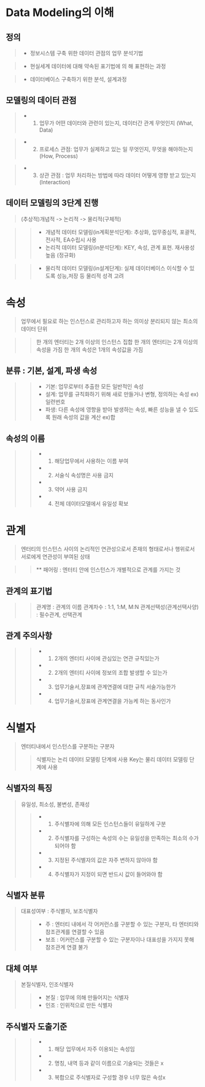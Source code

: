 # Data Modeling의 이해

## 정의

> * 정보시스템 구축 위한 데이터 관점의 업무 분석기법

> * 현실세계 데이터에 대해 약속된 표기법에 의 해 표현하는 과정

> * 데이터베이스 구축하기 위한 분석, 설계과정

## 모델링의 데이터 관점

> * 1. 업무가 어떤 데이터와 관련이 있는지, 데이터간 관계 무엇인지 (What, Data)

> * 2. 프로세스 관점: 업무가 실제하고 있는 일 무엇인지, 무엇을 해야하는지 (How, Process) 

> * 3. 상관 관점 : 업무 처리하는 방법에 따라 데이터 어떻게 영향 받고 있는지  (Interaction)

## 데이터 모델링의 3단계 진행 
> (추상적)개념적 -> 논리적 -> 물리적(구체적) 

>> * 개념적 데이터 모델링(in계획분석단계): 추상화, 업무중심적, 포괄적, 전사적, EA수립시 사용 
>> * 논리적 데이터 모델링(in분석단계): KEY, 속성, 관계 표현. 재사용성 높음 (정규화) 

>> * 물리적 데이터 모델링(in설계단계): 실제 데이터베이스 이식할 수 있도록 성능,저장 등 물리적 성격 고려

# 속성

> 업무에서 필요로 하는 인스턴스로 관리하고자 하는 의미상 분리되지 않는 최소의 데이터 단위

>> 한 개의 엔터티는 2개 이상의 인스턴스 집합
>> 한 개의 엔터티는 2개 이상의 속성을 가짐
>> 한 개의 속성은 1개의 속성값을 가짐

## 분류 : 기본, 설계, 파생 속성
>> * 기본: 업무로부터 추출한 모든 일반적인 속성
>> * 설계: 업무를 규칙화하기 위해 새로 만들거나 변형, 정의하는 속성 ex)일련번호
>> * 파생: 다른 속성에 영향을 받아 발생하는 속성, 빠른 성능을 낼 수 있도록 원래 속성의 값을 계산 ex)합

## 속성의 이름

>> * 1. 해당업무에서 사용하는 이름 부여
>> * 2. 서술식 속성명은 사용 금지
>> * 3. 약어 사용 금지
>> * 4. 전체 데이터모델에서 유일성 확보

# 관계

> 엔터티의 인스턴스 사이의 논리적인 연관성으로서 존재의 형태로서나 행위로서 서로에게 연관성이 부여된 상태

>> ** 패어링 : 엔터티 안에 인스턴스가 개별적으로 관계를 가지는 것

## 관계의 표기법

>> 관계명 : 관계의 이름
>> 관계차수 : 1:1, 1:M, M:N
>> 관계선택성(관계선택사양) : 필수관계, 선택관계

## 관계 주의사항

>> * 1. 2개의 엔터티 사이에 관심있는 연관 규칙있는가
>> * 2. 2개의 엔터티 사이에 정보의 조합 발생할 수 있는가
>> * 3. 업무기술서,장표에 관계연결에 대한 규칙 서술가능한가
>> * 4. 업무기술서,장표에 관계연결을 가능케 하는 동사인가

# 식별자  

> 엔터티내에서 인스턴스를 구분하는 구분자
>> 식별자는 논리 데이터 모델링 단계에 사용
>> Key는 물리 데이터 모델링 단계에 사용

## 식별자의 특징 

> 유일성, 최소성, 불변성, 존재성
>> * 1. 주식별자에 의해 모든 인스턴스들이 유일하게 구분
>> * 2. 주식별자를 구성하는 속성의 수는 유일성을 만족하는 최소의 수가 되어야 함
>> * 3. 지정된 주식별자의 값은 자주 변하지 않아야 함
>> * 4. 주식별자가 지정이 되면 반드시 값이 들어와야 함

## 식별자 분류

> 대표성여부 : 주식별자, 보조식별자
>> * 주 : 엔터티 내에서 각 어커런스를 구분할 수 있는 구분자, 타 엔터티와 참조관계를 연결할 수 있음
>> * 보조 : 어커런스를 구분할 수 있는 구분자이나 대표성을 가지지 못해 참조관계 연결 불가

## 대체 여부 
> 본질식별자, 인조식별자
>> * 본질 : 업무에 의해 만들어지는 식별자
>> * 인조 : 인위적으로 만든 식별자

## 주식별자 도출기준

>> *  1. 해당 업무에서 자주 이용되는 속성임
>> * 2. 명칭, 내역 등과 같이 이름으로 기술되는 것들은 x
>> * 3. 복합으로 주식별자로 구성할 경우 너무 많은 속성x
